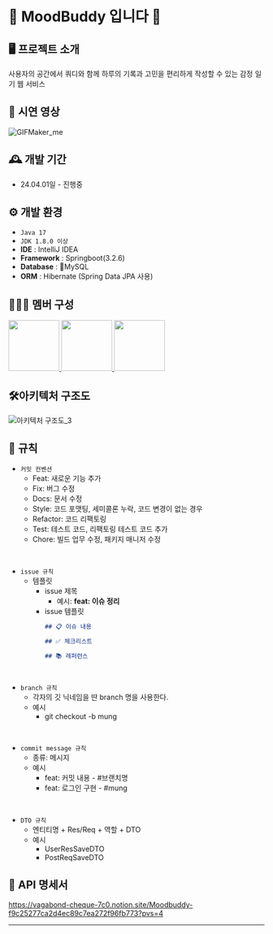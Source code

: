 # 📔 MoodBuddy 입니다 📔

## 🖥️ 프로젝트 소개
사용자의 공간에서 쿼디와 함께 하루의 기록과 고민을 편리하게 작성할 수 있는 감정 일기 웹 서비스
<br>

## 🎥 시연 영상
![GIFMaker_me](https://github.com/user-attachments/assets/2a61f871-a1ca-402a-98a2-3643112e5b53)

## 🕰️ 개발 기간
* 24.04.01일 - 진행중

## ⚙️ 개발 환경
- `Java 17`
- `JDK 1.8.0 이상`
- **IDE** : IntelliJ IDEA
- **Framework** : Springboot(3.2.6)
- **Database** : MySQL
- **ORM** : Hibernate (Spring Data JPA 사용)

## 🧑‍🤝‍🧑 멤버 구성
<p>
    <a href="https://github.com/M-ung">
      <img src="https://avatars.githubusercontent.com/u/126846468?v=4" width="100">
    </a>
    <a href="https://github.com/dylee00">
      <img src="https://avatars.githubusercontent.com/u/135154209?v=4" width="100">
    </a>
    <a href="https://github.com/zzammin">
      <img src="https://avatars.githubusercontent.com/u/105933726?v=4" width="100"> 
    </a>
</p>

## 🛠️아키텍처 구조도
![아키텍처 구조도_3](https://github.com/user-attachments/assets/402eedcc-b640-4d14-9b0b-d02c5a2feac9)

## 📝 규칙
- `커밋 컨벤션`
    - Feat: 새로운 기능 추가
    - Fix: 버그 수정
    - Docs: 문서 수정
    - Style: 코드 포맷팅, 세미콜론 누락, 코드 변경이 없는 경우
    - Refactor: 코드 리팩토링
    - Test: 테스트 코드, 리팩토링 테스트 코드 추가
    - Chore: 빌드 업무 수정, 패키지 매니저 수정
<br>

- `issue 규칙`
    - 템플릿
        - issue 제목
            - 예시: **feat: 이슈 정리**
        - issue 템플릿
            ```markdown
            ## 📋 이슈 내용
            
            ## ✅ 체크리스트
            
            ## 📚 레퍼런스
            
            ```
<br>

- `branch 규칙`
    - 각자의 깃 닉네임을 딴 branch 명을 사용한다.
    - 예시
        - git checkout -b mung

<br>

- `commit message 규칙`
    - 종류: 메시지
    - 예시
        - feat: 커밋 내용 - #브랜치명
        - feat: 로그인 구현 - #mung
<br>

- `DTO 규칙`
    - 엔티티명 + Res/Req + 역할 + DTO
    - 예시
        - UserResSaveDTO
        - PostReqSaveDTO

## 📌 API 명세서
https://vagabond-cheque-7c0.notion.site/Moodbuddy-f9c25277ca2d4ec89c7ea272f96fb773?pvs=4

---
